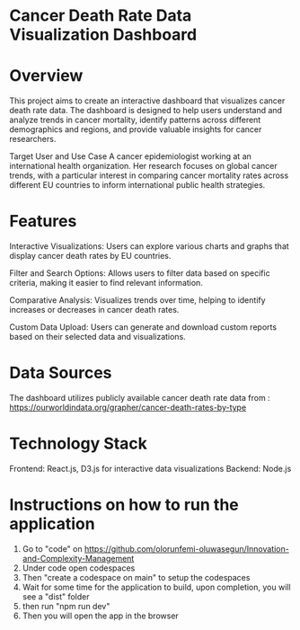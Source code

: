 # Cancer Death Rate Data Visualization Dashboard

# Overview
This project aims to create an interactive dashboard that visualizes cancer death rate data. The dashboard is designed to help users understand and analyze trends in cancer mortality, identify patterns across different demographics and regions, and provide valuable insights for cancer researchers.

Target User and Use Case
A cancer epidemiologist working at an international health organization. Her research focuses on global cancer trends, with a particular interest in comparing cancer mortality rates across different EU countries to inform international public health strategies.

# Features
Interactive Visualizations: Users can explore various charts and graphs that display cancer death rates by EU countries.

Filter and Search Options: Allows users to filter data based on specific criteria, making it easier to find relevant information.

Comparative Analysis: Visualizes trends over time, helping to identify increases or decreases in cancer death rates.

Custom Data Upload: Users can generate and download custom reports based on their selected data and visualizations.

# Data Sources
The dashboard utilizes publicly available cancer death rate data from : https://ourworldindata.org/grapher/cancer-death-rates-by-type

# Technology Stack
Frontend: React.js, D3.js for interactive data visualizations
Backend: Node.js

# Instructions on how to run the application

1. Go to "code" on https://github.com/olorunfemi-oluwasegun/Innovation-and-Complexity-Management
2. Under code open codespaces
3. Then "create a codespace on main" to setup the codespaces
4. Wait for some time for the application to build, upon completion, you will see a "dist" folder
5. then run "npm run dev"
6. Then you will open the app in the browser
